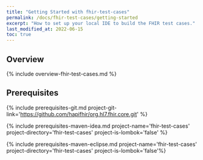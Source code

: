 ```yaml
---
title: "Getting Started with fhir-test-cases"
permalink: /docs/fhir-test-cases/getting-started
excerpt: "How to set up your local IDE to build the FHIR test cases."
last_modified_at: 2022-06-15
toc: true
---
```


## Overview

{% include overview-fhir-test-cases.md %}

## Prerequisites

{% include prerequisites-git.md project-git-link='https://github.com/hapifhir/org.hl7.fhir.core.git' %}

{% include prerequisites-maven-idea.md project-name='fhir-test-cases' project-directory='fhir-test-cases' project-is-lombok='false' %}

{% include prerequisites-maven-eclipse.md project-name='fhir-test-cases' project-directory='fhir-test-cases' project-is-lombok='false'%}


[Link-GithubProject]: https://github.com/FHIR/fhir-test-cases/
[Link-OpenJDKInstall]: https://openjdk.java.net/install/

